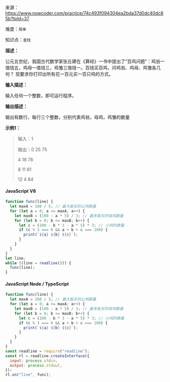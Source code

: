 来源：<https://www.nowcoder.com/practice/74c493f094304ea2bda37d0dc40dc85b?tpId=37>

难度：`简单`

知识点：`查找`

**描述：**

公元五世纪，我国古代数学家张丘建在《算经》一书中提出了“百鸡问题”：鸡翁一值钱五，鸡母一值钱三，鸡雏三值钱一。百钱买百鸡，问鸡翁、鸡母、鸡雏各几何？
现要求你打印出所有花一百元买一百只鸡的方式。

**输入描述：**

输入任何一个整数，即可运行程序。

**输出描述：**

输出有数行，每行三个整数，分别代表鸡翁，母鸡，鸡雏的数量

**示例1：**

> 输入：1
>
> 输出：0 25 75
>
> 4 18 78
>
> 8 11 81
>
> 12 4 84

<!-- tabs:start -->

#### **JavaScript V8**

```javascript
function func(line) {
  let maxA = 100 / 5; // 最大能买的公鸡数量
  for (let a = 0; a <= maxA; a++) {
    let maxB = (100 - a * 5) / 3; // 最多能买的母鸡数量
    for (let b = 0; b <= maxB; b++) {
      let c = (100 - b * 3 - a * 5) * 3; // 小鸡的数量
      if (c % 3 === 0 && a + b + c === 100) {
        print(`${a} ${b} ${c}`);
      }
    }
  }
}
let line;
while ((line = readline())) {
  func(line);
}
```

#### **JavaScript Node / TypeScript**

```javascript
function func(line) {
  let maxA = 100 / 5; // 最大能买的公鸡数量
  for (let a = 0; a <= maxA; a++) {
    let maxB = (100 - a * 5) / 3; // 最多能买的母鸡数量
    for (let b = 0; b <= maxB; b++) {
      let c = (100 - b * 3 - a * 5) * 3; // 小鸡的数量
      if (c % 3 === 0 && a + b + c === 100) {
        print(`${a} ${b} ${c}`);
      }
    }
  }
}
const readline = require("readline");
const rl = readline.createInterface({
  input: process.stdin,
  output: process.stdout,
});
rl.on("line", func);
```

<!-- tabs:end -->
